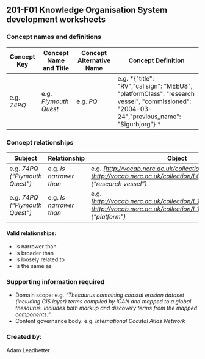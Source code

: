 ## 201-F01 Knowledge Organisation System development worksheets ##
### Concept names and definitions ###

Concept Key | Concept Name and Title | Concept Alternative Name | Concept Definition
------------|------------------------|--------------------------|-------------------
e.g. *74PQ* | e.g. *Plymouth Quest* | e.g. *PQ* | e.g. *{"title": "RV","callsign": "MEEU8", "platformClass": "research vessel", "commissioned": "2004-03-24","previous_name": "Sigurbjorg"} *

### Concept relationships ###

Subject  |  Relationship  |  Object
---------|----------------|--------
e.g. *74PQ (“Plymouth Quest”)*  | e.g. *Is narrower than* | e.g. *[http://vocab.nerc.ac.uk/collection/L06/current/31/](http://vocab.nerc.ac.uk/collection/L06/current/31/) (“research vessel”)*
e.g. *74PQ (“Plymouth Quest”)*  | e.g. *Is narrower than* | e.g. *[http://vocab.nerc.ac.uk/collection/L19/current/SDNKG04/](http://vocab.nerc.ac.uk/collection/L19/current/SDNKG04/) (“platform”)*

#### Valid relationships: ####
- Is narrower than
- Is broader than
- Is loosely related to
- Is the same as

### Supporting information required ###
- Domain scope: e.g. *“Thesaurus containing coastal erosion dataset (including GIS layer) terms compiled by ICAN and mapped to a global thesaurus. Includes both markup and discovery terms from the mapped components.”*
- Content governance body: e.g. *International Coastal Atlas Network*

### Created by: ###
Adam Leadbetter